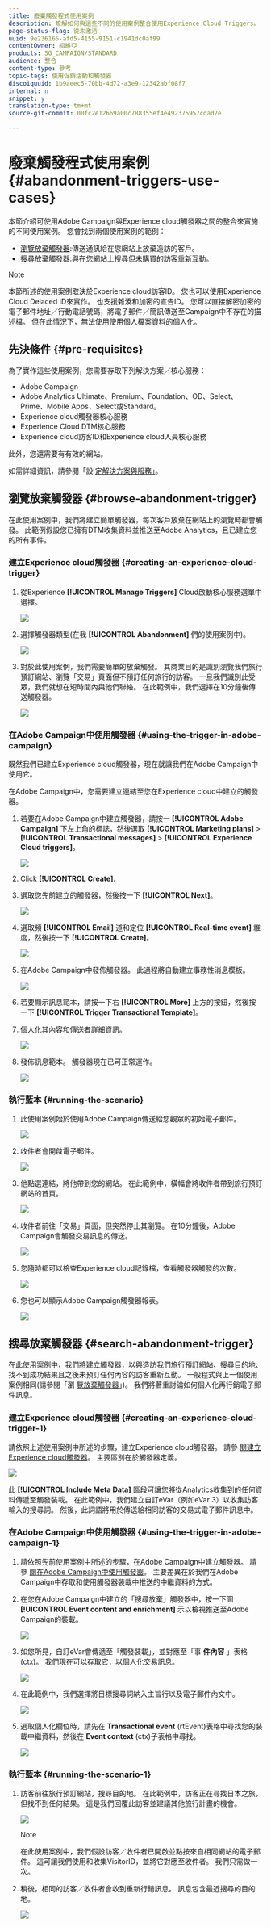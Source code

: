 ```yaml
---
title: 廢棄觸發程式使用案例
description: 瞭解如何與這些不同的使用案例整合使用Experience Cloud Triggers。
page-status-flag: 從未激活
uuid: 9e236165-afd5-4155-9151-c1941dc0af99
contentOwner: 紹維亞
products: SG_CAMPAIGN/STANDARD
audience: 整合
content-type: 參考
topic-tags: 使用促銷活動和觸發器
discoiquuid: 1b9aeec5-70bb-4d72-a3e9-12342abf08f7
internal: n
snippet: y
translation-type: tm+mt
source-git-commit: 00fc2e12669a00c788355ef4e492375957cdad2e

---
```



# 廢棄觸發程式使用案例{#abandonment-triggers-use-cases}

本節介紹可使用Adobe Campaign與Experience cloud觸發器之間的整合來實施的不同使用案例。 您會找到兩個使用案例的範例：

* [瀏覽放棄觸發器](#browse-abandonment-trigger):傳送通訊給在您網站上放棄造訪的客戶。
* [搜尋放棄觸發器](#search-abandonment-trigger):與在您網站上搜尋但未購買的訪客重新互動。

>[!NOTE]
>
>本節所述的使用案例取決於Experience cloud訪客ID。 您也可以使用Experience Cloud Delaced ID來實作。 也支援雜湊和加密的宣告ID。 您可以直接解密加密的電子郵件地址／行動電話號碼，將電子郵件／簡訊傳送至Campaign中不存在的描述檔。 但在此情況下，無法使用使用個人檔案資料的個人化。

## 先決條件 {#pre-requisites}

為了實作這些使用案例，您需要存取下列解決方案／核心服務：

* Adobe Campaign
* Adobe Analytics Ultimate、Premium、Foundation、OD、Select、Prime、Mobile Apps、Select或Standard。
* Experience cloud觸發器核心服務
* Experience Cloud DTM核心服務
* Experience cloud訪客ID和Experience cloud人員核心服務

此外，您還需要有有效的網站。

如需詳細資訊，請參閱「設 [定解決方案與服務」](../../integrating/using/configuring-triggers-in-experience-cloud.md#configuring-solutions-and-services)。

## 瀏覽放棄觸發器 {#browse-abandonment-trigger}

在此使用案例中，我們將建立簡單觸發器，每次客戶放棄在網站上的瀏覽時都會觸發。 此範例假設您已擁有DTM收集資料並推送至Adobe Analytics，且已建立您的所有事件。

### 建立Experience cloud觸發器 {#creating-an-experience-cloud-trigger}

1. 從Experience **[!UICONTROL Manage Triggers]** Cloud啟動核心服務選單中選擇。

   ![](assets/trigger_uc_browse_1.png)

1. 選擇觸發器類型(在我 **[!UICONTROL Abandonment]** 們的使用案例中)。

   ![](assets/trigger_uc_browse_2.png)

1. 對於此使用案例，我們需要簡單的放棄觸發。 其商業目的是識別瀏覽我們旅行預訂網站、瀏覽「交易」頁面但不預訂任何旅行的訪客。 一旦我們識別此受眾，我們就想在短時間內與他們聯絡。 在此範例中，我們選擇在10分鐘後傳送觸發器。

   ![](assets/trigger_uc_browse_3.png)

### 在Adobe Campaign中使用觸發器 {#using-the-trigger-in-adobe-campaign}

既然我們已建立Experience cloud觸發器，現在就讓我們在Adobe Campaign中使用它。

在Adobe Campaign中，您需要建立連結至您在Experience cloud中建立的觸發器。

1. 若要在Adobe Campaign中建立觸發器，請按一 **[!UICONTROL Adobe Campaign]** 下左上角的標誌，然後選取 **[!UICONTROL Marketing plans]** &gt; **[!UICONTROL Transactional messages]** &gt; **[!UICONTROL Experience Cloud triggers]**。

   ![](assets/remarketing_1.png)

1. Click **[!UICONTROL Create]**.
1. 選取您先前建立的觸發器，然後按一下 **[!UICONTROL Next]**。

   ![](assets/trigger_uc_browse_5.png)

1. 選取頻 **[!UICONTROL Email]** 道和定位 **[!UICONTROL Real-time event]** 維度，然後按一下 **[!UICONTROL Create]**。

   ![](assets/trigger_uc_browse_6bis.png)

1. 在Adobe Campaign中發佈觸發器。 此過程將自動建立事務性消息模板。

   ![](assets/trigger_uc_browse_6.png)

1. 若要顯示訊息範本，請按一下右 **[!UICONTROL More]** 上方的按鈕，然後按一下 **[!UICONTROL Trigger Transactional Template]**。

1. 個人化其內容和傳送者詳細資訊。

   ![](assets/trigger_uc_browse_8.png)

1. 發佈訊息範本。 觸發器現在已可正常運作。

   ![](assets/trigger_uc_browse_0.png)

### 執行藍本 {#running-the-scenario}

1. 此使用案例始於使用Adobe Campaign傳送給您觀眾的初始電子郵件。

   ![](assets/trigger_uc_browse_9.png)

1. 收件者會開啟電子郵件。

   ![](assets/trigger_uc_browse_10.png)

1. 他點選連結，將他帶到您的網站。 在此範例中，橫幅會將收件者帶到旅行預訂網站的首頁。

   ![](assets/trigger_uc_browse_11.png)

1. 收件者前往「交易」頁面，但突然停止其瀏覽。 在10分鐘後，Adobe Campaign會觸發交易訊息的傳送。

   ![](assets/trigger_uc_browse_12.png)

1. 您隨時都可以檢查Experience cloud記錄檔，查看觸發器觸發的次數。

   ![](assets/trigger_uc_browse_13.png)

1. 您也可以顯示Adobe Campaign觸發器報表。

   ![](assets/trigger_uc_browse_14.png)

## 搜尋放棄觸發器 {#search-abandonment-trigger}

在此使用案例中，我們將建立觸發器，以與造訪我們旅行預訂網站、搜尋目的地、找不到成功結果且之後未預訂任何內容的訪客重新互動。 一般程式與上一個使用案例相同(請參閱「瀏 [覽放棄觸發器](#browse-abandonment-trigger)」)。 我們將著重討論如何個人化再行銷電子郵件訊息。

### 建立Experience cloud觸發器 {#creating-an-experience-cloud-trigger-1}

請依照上述使用案例中所述的步驟，建立Experience cloud觸發器。 請參 [閱建立Experience cloud觸發器](#creating-an-experience-cloud-trigger)。 主要區別在於觸發器定義。

![](assets/trigger_uc_search_1.png)

此 **[!UICONTROL Include Meta Data]** 區段可讓您將從Analytics收集到的任何資料傳遞至觸發裝載。 在此範例中，我們建立自訂eVar（例如eVar 3）以收集訪客輸入的搜尋詞。 然後，此詞語將用於傳送給相同訪客的交易式電子郵件訊息中。

### 在Adobe Campaign中使用觸發器 {#using-the-trigger-in-adobe-campaign-1}

1. 請依照先前使用案例中所述的步驟，在Adobe Campaign中建立觸發器。 請參 [閱在Adobe Campaign中使用觸發器](#using-the-trigger-in-adobe-campaign)。 主要差異在於我們在Adobe Campaign中存取和使用觸發器裝載中推送的中繼資料的方式。
1. 在您在Adobe Campaign中建立的「搜尋放棄」觸發器中，按一下圖 **[!UICONTROL Event content and enrichment]** 示以檢視推送至Adobe Campaign的裝載。

   ![](assets/trigger_uc_search_2.png)

1. 如您所見，自訂eVar會傳遞至「觸發裝載」，並對應至「事 **件內容** 」表格(ctx)。 我們現在可以存取它，以個人化交易訊息。

   ![](assets/trigger_uc_search_3.png)

1. 在此範例中，我們選擇將目標搜尋詞納入主旨行以及電子郵件內文中。

   ![](assets/trigger_uc_search_4.png)

1. 選取個人化欄位時，請先在 **Transactional event** (rtEvent)表格中尋找您的裝載中繼資料，然後在 **Event context** (ctx)子表格中尋找。

   ![](assets/trigger_uc_search_5.png)

### 執行藍本 {#running-the-scenario-1}

1. 訪客前往旅行預訂網站，搜尋目的地。 在此範例中，訪客正在尋找日本之旅，但找不到任何結果。 這是我們回覆此訪客並建議其他旅行計畫的機會。

   ![](assets/trigger_uc_search_6.png)

   >[!NOTE]
   >
   >在此使用案例中，我們假設訪客／收件者已開啟並點按來自相同網站的電子郵件。 這可讓我們使用和收集VisitorID，並將它對應至收件者。 我們只需做一次。

1. 稍後，相同的訪客／收件者會收到重新行銷訊息。 訊息包含最近搜尋的目的地。

   ![](assets/trigger_uc_search_7.png)

